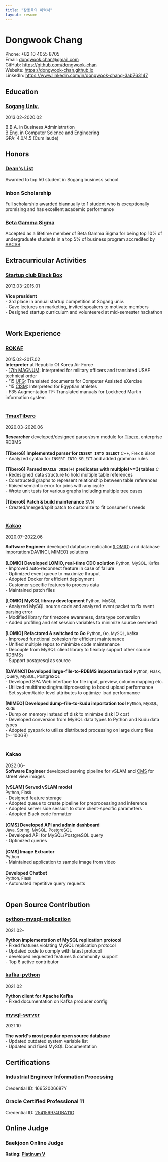 ```yaml
---
title: "장동욱의 이력서"
layout: resume
---
```


# Dongwook Chang

Phone: +82 10 4055 8705  
Email: <dongwook.chan@gmail.com>  
GitHub: <https://github.com/dongwook-chan>  
Website: <https://dongwook-chan.github.io>  
LinkedIn: <https://www.linkedin.com/in/dongwook-chang-3ab763147>  


## Education

### **[Sogang Univ.](https://wwwe.sogang.ac.kr/wwwe/index_new.html)**

<span>2013.02&ndash;2020.02</span>

B.B.A. in Business Administration  
B.Eng. in Computer Science and Engineering  
GPA: 4.0/4.5 (Cum laude)

## Honors

### **[Dean's List](https://isbs.sogang.ac.kr/isbs/isbs03_3_1.html)**

Awarded to top 50 student in Sogang business school.

### **Inbon Scholarship**

Full scholarship awarded biannually to 1 student who is exceptionally promising and has excellent academic performance 

### **[Beta Gamma Sigma](https://www.betagammasigma.org/about/what-is-bgs)**

Accepted as a lifetime member of Beta Gamma Sigma for being top 10% of undergraduate students in a top 5% of business program accredited by [AACSB](https://www.betagammasigma.org/mainsitedev/about/affiliations/about-affiliations-aacsb?utm_source=Landing%20Page&utm_medium=Link&utm_campaign=BGS%20Branding&utm_content=AACSB)
<br>

## Extracurricular Activities

### **[Startup club Black Box](https://www.facebook.com/iblackbox/)**

<span>2013.03&ndash;2015.01</span>

**Vice president**  
    - 3rd place in annual startup competition at Sogang univ.  
    - Gave lectures on marketing, invited speakers to motivate members  
    - Designed startup curriculum and volunteered at mid-semester hackathon  
<br>

## Work Experience

### **[ROKAF](https://www.airforce.mil.kr/user/indexSub.action?codyMenuSeq=56562&siteId=airforce-eng&menuUIType=top)**

<span>2015.02&ndash;2017.02</span>  
**Interpreter** at Republic Of Korea Air Force  
    - [17th MAGNUM](https://www.globalsecurity.org/military/facility/cheongju.htm): Interpreted for military officers and translated USAF technical order  
    - '15 [UFG](https://en.wikipedia.org/wiki/Ulchi-Freedom_Guardian): Translated documents for Computer Assisted eXercise  
    - '15 [CISM](https://en.wikipedia.org/wiki/Military_World_Games): Interpreted for Egyptian athletes   
    - F35 Augmentation TF: Translated manuals for Lockheed Martin information system  
<br>

### **[TmaxTibero](https://www.tmaxtibero.com/main.do)**

<span>2020.03&ndash;2020.06</span>

**Researcher** developed/designed parser/psm module for [Tibero](https://www.tmaxsoft.com/products/tibero/), enterprise RDBMS  
<br>
**[Tibero8] Implemented parser for `INSERT INTO SELECT`** <font size="2">C++, Flex & Bison</font>  
    - Analyzed syntax for `INSERT INTO SELECT` and added grammar rules  
<br>
**[Tibero6] Parsed `ORACLE JOIN(+)` predicates with multiple(>=3) tables** <font size="2">C</font>  
    - Redesigned data structure to hold multiple table references  
    - Constructed graphs to represent relationship between table references  
    - Raised semantic error for joins with any cycle  
    - Wrote unit tests for various graphs including multiple tree cases  
<br>
**[Tibero6] Patch & build maintenance** <font size="2">SVN</font>  
    - Created/merged/split patch to customize to fit consumer's needs  
<br>

### **[Kakao](https://www.kakaocorp.com/page/?lang=en)**

<span>2020.07&ndash;2022.06</span>

**Software Engineer** developed database replication([LOMIO](https://elseif.kakao.com/2020/session/99)) and database importation(DAVINCI, MIMEO) solutions  
<br>
**[LOMIO] Developed LOMIO, real-time CDC solution**
<font size="2">Python, MySQL, Kafka</font>  
    - Improved auto-reconnect feature in case of failure  
    - Optimized event queue to maximize thruput  
    - Adopted Docker for efficient deployment  
    - Customer specific features to process data  
    - Maintained patch files  
<br>
**[LOMIO] MySQL library development**
<font size="2">Python, MySQL</font>  
    - Analyzed MySQL source code and analyzed event packet to fix event parsing error  
    - Modified library for timezone awareness, data type conversion  
    - Added profiling and set session variables to minimize source overhead  
<br>
**[LOMIO] Refactored & switched to Go**
<font size="2">Python, Go, MySQL, kafka</font>  
    - Improved functional cohesion for efficient maintenance  
    - Unified multiple repos to minimize code maintenance  
    - Decouple from MySQL client library to flexibly support other source RDBMSs  
    - Support postgresql as source  
<br>
**[DAVINCI] Developed large-file-to-RDBMS importation tool**
<font size="2">Python, Flask, jQuery, MySQL, PostgreSQL</font>  
    - Developed SPA Web interface for file input, preview, column mapping etc.  
    - Utilized multithreading/multiprocessing to boost upload performance  
    - Set system/table-level attributes to optimize load performance  
<br>
**[MIMEO] Developed dump-file-to-kudu importation tool** <font size="2">Python, MySQL, Kudu</font>  
    - Dump on memory instead of disk to minimize disk IO cost  
    - Developed conversion from MySQL data types to Python and Kudu data types  
    - Adopted pyspark to utilize distributed processing on large dump files (>=100GB)  
<br>

### **Kakao**

<span>2022.06&ndash;</span>  
**Software Engineer** developed serving pipeline for vSLAM and [CMS](https://elseif.kakao.com/2020/session/95) for street view images  
<br>
**[vSLAM] Served vSLAM model**  
<font size="2">Python, Flask</font>  
    - Designed feature storage  
    - Adopted queue to create pipeline for preprocessing and inference  
    - Adopted server side session to store client-specific parameters  
    - Adopted Black code formatter  
<br>
**[CMS] Developed API and admin dashboard**  
<font size="2">Java, Spring, MySQL, PostgreSQL</font>  
    - Developed API for MySQL/PostgreSQL query  
    - Optimized queries  
<br> 
**[CMS] Image Extractor**  
<font size="2">Python</font>  
    - Maintained application to sample image from video  
<br>
**Developed Chatbot**  
<font size="2">Python, Flask</font>  
    - Automated repetitive query requests  
<br>

## Open Source Contribution

### **[python-mysql-replication](https://github.com/noplay/python-mysql-replication)**

<span>2021.02&ndash;</span>

**Python implementation of MySQL replication protocol**  
    - Fixed features violating MySQL replication protocol  
    - Updated code to comply with latest protocol  
    - developed requested features & community support  
    - Top 6 active contributor

### **[kafka-python](https://github.com/dpkp/kafka-python)**

<span>2021.02</span>

**Python client for Apache Kafka**  
    - Fixed documentation on Kafka producer config

### **[mysql-server](https://github.com/mysql/mysql-server)**

<span>2021.10</span>

**The world's most popular open source database**  
    - Updated outdated system variable list  
    - Updated and fixed MySQL Documentation

## Certifications

### **Industrial Engineer Information Processing**

Credential ID: 16652006687Y
<br>

### **Oracle Certified Professional 11**

Credential ID: [254156974DBA11G](https://www.credly.com/badges/498fcbba-977d-4edb-a75f-8cf89feac25f/linked_in_profile)
<br>

## Online Judge

### **Baekjoon Online Judge**

**Rating: [Platinum V](https://solved.ac/en/profile/dongwook)**
<br>
